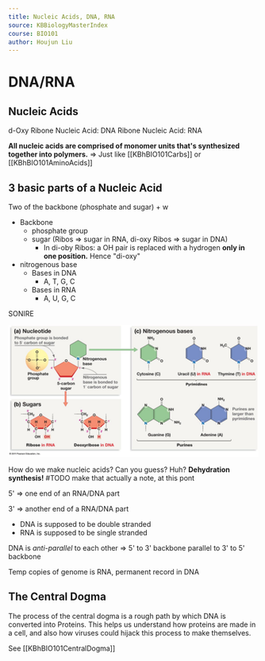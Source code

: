 ```yaml
---
title: Nucleic Acids, DNA, RNA
source: KBBiologyMasterIndex
course: BIO101
author: Houjun Liu
---
```


# DNA/RNA

## Nucleic Acids

d-Oxy Ribone Nucleic Acid: DNA
Ribone Nucleic Acid: RNA

**All nucleic acids are comprised of monomer units that's synthesized together into polymers.** => Just like [[KBhBIO101Carbs]] or [[KBhBIO101AminoAcids]]

## 3 basic parts of a Nucleic Acid
Two of the backbone (phosphate and sugar) + w 

- Backbone 
	- phosphate group
	- sugar (Ribos => sugar in RNA, di-oxy Ribos => sugar in DNA)
		- In di-oby Ribos: a OH pair is replaced with a hydrogen **only in one position.** Hence "di-oxy"
- nitrogenous base
	- Bases in DNA
		- A, T, G, C
	- Bases in RNA
		- A, U, G, C

SONIRE

![d_na.jpg](d_na.jpg)

How do we make nucleic acids? Can you guess? Huh? **Dehydration synthesis!** #TODO make that actually a note, at this pont

5' => one end of an RNA/DNA part

3' => another end of a RNA/DNA part

* DNA is supposed to be double stranded
* RNA is supposed to be single stranded
 
 DNA is *anti-parallel* to each other => 5' to 3' backbone parallel to 3' to 5' backbone
 
 Temp copies of genome is RNA, permanent record in DNA
 
 ## The Central Dogma
 The process of the central dogma is a rough path by which DNA is converted into Proteins. This helps us understand how proteins are made in a cell, and also how viruses could hijack this process to make themselves.
 
 See [[KBhBIO101CentralDogma]] 
 
